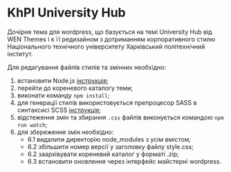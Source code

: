 # KhPI University Hub

Дочірня тема для wordpress, що базується на темі University Hub від WEN Themes і є її редизайном з дотриманням корпоративного стилю Національного технічного університету Харківський політехнічний інститут.

Для редагування файлів стилів та змінних необхідно:

1. встановити Node.js [інструкція](https://nodejs.org/en/download/prebuilt-installer);
2. перейти до кореневого каталогу теми;
3. виконати команду `npm install`;
4. для генерації стилів використовується препроцесор SASS в синтаксисі SCSS [інструкція](https://sass-lang.com/);
5. відстеження змін та збирання `.css` файлів виконується командою `npm run watch`;
6. для збереження змін необхідно:
   - 6.1 видалити директорію node_modules з усім вмістом;
   - 6.2 збільшити номер версії у заголовку файлу style.css;
   - 6.2 заархівувати кореневий каталог у форматі .zip;
   - 6.3 встановити оновлення через інтерфейс майстерні wordpress.

